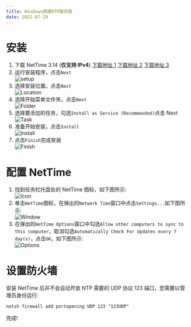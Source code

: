 ```yaml
---
title: Windows搭建NTP服务器
date: 2022-07-29
---
```


# 安装

1.  下载 NetTime 3.14 (**仅支持 IPv4**) [下载地址 1](http://timesynctool.com/NetTimeSetup-314.exe) [下载地址 2](https://file.waterlemons2k.com/NetTimeSetup-314.exe) [下载地址 3](https://archive.org/download/NetTimeSetup/NetTimeSetup-314.exe)
2.  运行安装程序，点击`Next`  
    ![setup](/Windows-NTP-Server/setup.png)
3.  选择安装位置。点击`Next`  
    ![Location](/Windows-NTP-Server/Location.png)
4.  选择开始菜单文件夹，点击`Next`  
    ![Folder](/Windows-NTP-Server/Folder.png)
5.  选择要添加的任务，勾选`Install as Service (Recommended)`点击 Next  
    ![Task](/Windows-NTP-Server/Task.png)
6.  准备开始安装，点击`Install`  
    ![Install](/Windows-NTP-Server/Install.png)
7.  点击`Finish`完成安装  
    ![Finish](/Windows-NTP-Server/Finish.png)

# 配置 NetTime

1.  找到任务栏托盘处的 NetTime 图标，如下图所示:  
    ![Icon](/Windows-NTP-Server/Icon.png)
2.  单击`NetTime`图标，在弹出的`Network Time`窗口中点击`Settings...`如下图所示:  
    ![Window](/Windows-NTP-Server/Window.png)
3.  在弹出的`NetTime Options`窗口中勾选`Allow other computers to sync to this computer`，取消勾选`Automatically Check For Updates every 7 day(s)`，点击`OK`，如下图所示:  
    ![Options](/Windows-NTP-Server/Options.png)

# 设置防火墙

安装 NetTime 后并不会自动开放 NTP 需要的 UDP 协议 123 端口，您需要以管理员身份运行:

```
netsh firewall add portopening UDP 123 "123UDP"
```

完成!
